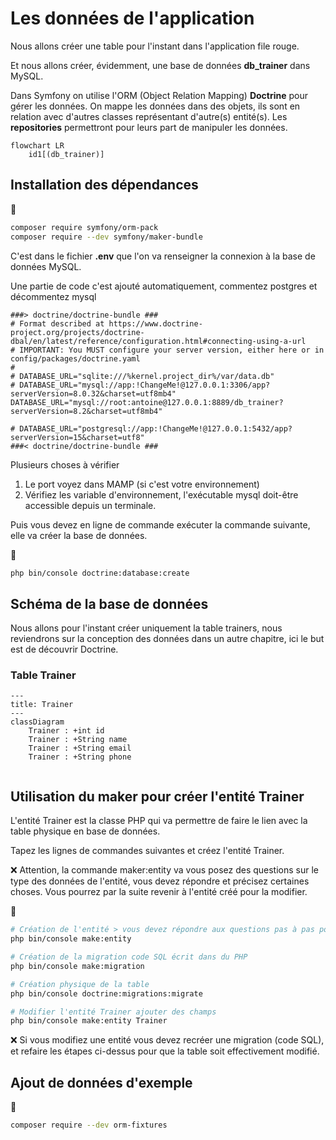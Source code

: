 # Les données de l'application

Nous allons créer une table pour l'instant dans l'application file rouge.

Et nous allons créer, évidemment, une base de données **db_trainer** dans MySQL.

Dans Symfony on utilise l'ORM (Object Relation Mapping) **Doctrine** pour gérer les données. On mappe les données dans des objets, ils sont en relation avec d'autres classes représentant d'autre(s) entité(s). Les **repositories** permettront pour leurs part de manipuler les données. 
 
```mermaid
flowchart LR
    id1[(db_trainer)]
```

## Installation des dépendances

🐚

```bash
composer require symfony/orm-pack
composer require --dev symfony/maker-bundle
```

C'est dans le fichier **.env** que l'on va renseigner la connexion à la base de données MySQL.

Une partie de code c'est ajouté automatiquement, commentez postgres et décommentez mysql

```t
###> doctrine/doctrine-bundle ###
# Format described at https://www.doctrine-project.org/projects/doctrine-dbal/en/latest/reference/configuration.html#connecting-using-a-url
# IMPORTANT: You MUST configure your server version, either here or in config/packages/doctrine.yaml
#
# DATABASE_URL="sqlite:///%kernel.project_dir%/var/data.db"
# DATABASE_URL="mysql://app:!ChangeMe!@127.0.0.1:3306/app?serverVersion=8.0.32&charset=utf8mb4"
DATABASE_URL="mysql://root:antoine@127.0.0.1:8889/db_trainer?serverVersion=8.2&charset=utf8mb4"

# DATABASE_URL="postgresql://app:!ChangeMe!@127.0.0.1:5432/app?serverVersion=15&charset=utf8"
###< doctrine/doctrine-bundle ###
```

Plusieurs choses à vérifier 

1. Le port voyez dans MAMP (si c'est votre environnement)
1. Vérifiez les variable d'environnement, l'exécutable mysql doit-être accessible depuis un terminale.

Puis vous devez en ligne de commande exécuter la commande suivante, elle va créer la base de données.

🚀

```bash
php bin/console doctrine:database:create
```


## Schéma de la base de données

Nous allons pour l'instant créer uniquement la table trainers, nous reviendrons sur la conception des données dans un autre chapitre, ici le but est de découvrir Doctrine.


### Table Trainer

```mermaid
---
title: Trainer
---
classDiagram
    Trainer : +int id
    Trainer : +String name
    Trainer : +String email
    Trainer : +String phone
    
```

## Utilisation du maker pour créer l'entité Trainer

L'entité Trainer est la classe PHP qui va permettre de faire le lien avec la table physique en base de données.

Tapez les lignes de commandes suivantes et créez l'entité Trainer.

❌ Attention, la commande maker:entity va vous posez des questions sur le type des données de l'entité, vous devez répondre et précisez certaines choses. Vous pourrez par la suite revenir à l'entité créé pour la modifier.

🚀

```bash
# Création de l'entité > vous devez répondre aux questions pas à pas pour créer les champs.
php bin/console make:entity

# Création de la migration code SQL écrit dans du PHP
php bin/console make:migration

# Création physique de la table
php bin/console doctrine:migrations:migrate

# Modifier l'entité Trainer ajouter des champs
php bin/console make:entity Trainer
```

❌ Si vous modifiez une entité vous devez recréer une migration (code SQL), et refaire les étapes ci-dessus pour que la table soit effectivement modifié.


## Ajout de données d'exemple 

🚀

```bash
composer require --dev orm-fixtures
```

